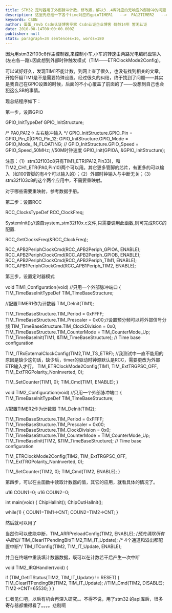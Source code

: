 ```yaml
---
title: STM32 定时器用于外部脉冲计数，修改版，解决3..4库对应的无响应外部脉冲的问题
description: 这里先总结一下各个time对应的gpioTIMER1   -->  PA12TIMER2   -->  PA0  TIMER3   -->  PD2TIMER4   -->  PE0暂时够了，更多的建议参考数据手册基于库3.4代码，网上参考了很多代码，一直有问题，估计是库版本的问题，引用下边的一片文章，红色文字为本人注释和修改。
keywords: CSDN
author: 蛋蛋_rmvb Csdn认证博客专家 Csdn认证企业博客 码龄14年 暂无认证
date: 2010-08-14T08:00:00.000Z
publisher: null
stats: paragraph=34 sentences=16, words=180
---
```

因为用stm32f103c8作主控制器,来控制小车,小车的转速由两路光电编码盘输入(左右各一路).因此想到外部时钟触发模式（TIM——ETRClockMode2Config)。

可以试好好久，发现TIM1不能计数，到网上查了很久，也没有找到相关的文章，开始怀疑TIM1是不是需要特殊设置。经过很久的纠结，终于找到了问题——其实是我自己在GPIO设置的时候，后面的不小心覆盖了前面的了——没想到自己也会犯这么SB的事情。

现总结程序如下：

第一步，设置GPIO

GPIO_InitTypeDef GPIO_InitStructure;

/* PA0,PA12-> 左右脉冲输入 */
GPIO_InitStructure.GPIO_Pin = GPIO_Pin_0|GPIO_Pin_12;
GPIO_InitStructure.GPIO_Mode = GPIO_Mode_IN_FLOATING; //
GPIO_InitStructure.GPIO_Speed = GPIO_Speed_50MHz; //50M时钟速度
GPIO_Init(GPIOA, &GPIO_InitStructure);

注意：（1）stm32f103c8只有TIM1_ETR(PA12,Pin33)，和TIM2_CH1_ETR(PA0,Pin10)两个可以用。其它更多管脚的芯片，有更多的可以输入（如100管脚的有4个可以输入的）；（2）外部时钟输入与中断无关；（3）stm32f103c8的这个两个应用中，不需要重映射。

对于哪些需要重映射，参考数据手册。

第二步：设置RCC

RCC_ClocksTypeDef RCC_ClockFreq;

SystemInit();//源自system_stm32f10x.c文件,只需要调用此函数,则可完成RCC的配置.

RCC_GetClocksFreq(&RCC_ClockFreq);

RCC_APB2PeriphClockCmd(RCC_APB2Periph_GPIOA, ENABLE);
RCC_APB2PeriphClockCmd(RCC_APB2Periph_GPIOB, ENABLE);
RCC_APB2PeriphClockCmd(RCC_APB2Periph_TIM1, ENABLE);
RCC_APB1PeriphClockCmd(RCC_APB1Periph_TIM2, ENABLE);

第三步，设置定时器模式

void TIM1_Configuration(void) //只用一个外部脉冲端口
{
TIM_TimeBaseInitTypeDef TIM_TimeBaseStructure;


//配置TIMER1作为计数器
TIM_DeInit(TIM1);

TIM_TimeBaseStructure.TIM_Period = 0xFFFF;
TIM_TimeBaseStructure.TIM_Prescaler = 0x00;//设置预分频可以将外部信号分频
TIM_TimeBaseStructure.TIM_ClockDivision = 0x0;
TIM_TimeBaseStructure.TIM_CounterMode = TIM_CounterMode_Up;
TIM_TimeBaseInit(TIM1, &TIM_TimeBaseStructure); // Time base configuration


TIM_ITRxExternalClockConfig(TIM2,TIM_TS_ETRF); //我测试中一直不能用的原因是缺少这句话，缺少后，timer的驱动时钟源默认是RCC，需要更改为外部ETR输入才行。
TIM_ETRClockMode2Config(TIM1, TIM_ExtTRGPSC_OFF, TIM_ExtTRGPolarity_NonInverted, 0);

TIM_SetCounter(TIM1, 0);
TIM_Cmd(TIM1, ENABLE);
}

void TIM2_Configuration(void) //只用一个外部脉冲端口
{
TIM_TimeBaseInitTypeDef TIM_TimeBaseStructure;


//配置TIMER2作为计数器
TIM_DeInit(TIM2);

TIM_TimeBaseStructure.TIM_Period = 0xFFFF;
TIM_TimeBaseStructure.TIM_Prescaler = 0x00;
TIM_TimeBaseStructure.TIM_ClockDivision = 0x0;
TIM_TimeBaseStructure.TIM_CounterMode = TIM_CounterMode_Up;
TIM_TimeBaseInit(TIM2, &TIM_TimeBaseStructure); // Time base configuration

TIM_ETRClockMode2Config(TIM2, TIM_ExtTRGPSC_OFF, TIM_ExtTRGPolarity_NonInverted, 0);

TIM_SetCounter(TIM2, 0);
TIM_Cmd(TIM2, ENABLE);
}

第四步，可以在主函数中读取计数器的值，其它的应用，就看具体的情况了。

u16 COUN1=0;
u16 COUN2=0;

int main(void)
{
ChipHalInit();
ChipOutHalInit();

while(1)
{
COUN1=TIM1->CNT;
COUN2=TIM2->CNT;
}

然后就可以用了

当然你可以使能中断，TIM_ARRPreloadConfig(TIM2, ENABLE);
/*预先清除所有中断位*/
TIM_ClearITPendingBit(TIM2,TIM_IT_Update);
/* 4个通道和溢出都配置中断*/
TIM_ITConfig(TIM2, TIM_IT_Update, ENABLE);

并且在终端中重装填计数器数据，既可以在计数若干后产生一次中断

void TIM2_IRQHandler(void)
{

if (TIM_GetITStatus(TIM2, TIM_IT_Update) != RESET)
{
TIM_ClearITPendingBit(TIM2, TIM_IT_Update);
//TIM_Cmd(TIM2, DISABLE);
TIM2->CNT=65530;
}
}

仁者见仁吧，以后有机会再深入研究。。不得不说，用了stm32 的api库后，很多寄存器都懒得看了。。。。悲剧啊
